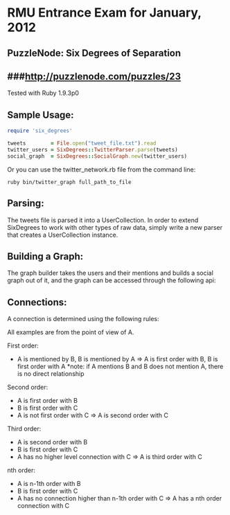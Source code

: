 RMU Entrance Exam for January, 2012
====================================
PuzzleNode: Six Degrees of Separation
--------------------------------------
###http://puzzlenode.com/puzzles/23
-------------------------------------
Tested with Ruby 1.9.3p0

Sample Usage:
--------------

````ruby
require 'six_degrees'

tweets        = File.open("tweet_file.txt").read
twitter_users = SixDegrees::TwitterParser.parse(tweets)
social_graph  = SixDegrees::SocialGraph.new(twitter_users)
````

Or you can use the twitter_network.rb file from the command line:

    ruby bin/twitter_graph full_path_to_file

Parsing:
--------------
The tweets file is parsed it into a UserCollection. In order to extend SixDegrees to work with 
other types of raw data, simply write a new parser that creates a UserCollection instance.

Building a Graph:
------------------
The graph builder takes the users and their mentions and builds a social graph
out of it, and the graph can be accessed through the following api:

Connections:
------------
A connection is determined using the following rules:

All examples are from the point of view of A.

First order:
  - A is mentioned by B, B is mentioned by A
  => A is first order with B, B is first order with A
  *note: if A mentions B and B does not mention A, there is no direct relationship

Second order:
  - A is first order with B
  - B is first order with C
  - A is not first order with C
  => A is second order with C

Third order:
  - A is second order with B
  - B is first order with C
  - A has no higher level connection with C
  => A is third order with C

nth order:
  - A is n-1th order with B
  - B is first order with C
  - A has no connection higher than n-1th order with C
  => A has a nth order connection with C
